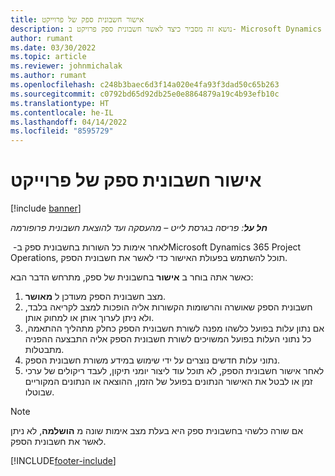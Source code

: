 ```yaml
---
title: אישור חשבונית ספק של פרוייקט
description: נושא זה מסביר כיצד לאשר חשבונית ספק פרויקט ב- Microsoft Dynamics 365 Project Operations וההשפעה הכספית של אישור חשבונית של ספק פרויקט.
author: rumant
ms.date: 03/30/2022
ms.topic: article
ms.reviewer: johnmichalak
ms.author: rumant
ms.openlocfilehash: c248b3baec6d3f14a020e4fa93f3dad50c65b263
ms.sourcegitcommit: c0792bd65d92db25e0e8864879a19c4b93efb10c
ms.translationtype: HT
ms.contentlocale: he-IL
ms.lasthandoff: 04/14/2022
ms.locfileid: "8595729"
---
```

# <a name="confirm-a-project-vendor-invoice"></a>אישור חשבונית ספק של פרוייקט

[!include [banner](../../includes/dataverse-preview.md)]

_**חל על**: פריסה בגרסת לייט – מהעסקה ועד להוצאת חשבונית פרופורמה_

לאחר אימות כל השורות בחשבונית ספק ב- ‏Microsoft Dynamics 365 Project Operations, תוכל להשתמש בפעולת האישור כדי לאשר את חשבונית הספק.

כאשר אתה בוחר ב **אישור** בחשבונית של ספק, מתרחש הדבר הבא:

1. מצב חשבונית הספק מעודכן ל **מאושר**.
2. חשבונית הספק שאושרה והרשומות הקשורות אליה הופכות למצב לקריאה בלבד, ולא ניתן לערוך אותן או למחוק אותן.
3. אם נתון עלות בפועל כלשהו מפנה לשורת חשבונית הספק כחלק מתהליך ההתאמה, כל נתוני העלות בפועל המשויכים לשורת חשבונית הספק אליה התבצעה ההפניה מתבטלות.
4. נתוני עלות חדשים נוצרים על ידי שימוש במידע משורת חשבונית הספק.
5. לאחר אישור חשבונית הספק, לא תוכל עוד ליצור יומני תיקון, לעבד ריקולים של ערכי זמן או לבטל את האישור הנתונים בפועל של הזמן, ההוצאה או הנתונים המקוריים שבוטלו.

> [!NOTE]
> אם שורה כלשהי בחשבונית ספק היא בעלת מצב אימות שונה מ **הושלמה**, לא ניתן לאשר את חשבונית הספק.

[!INCLUDE[footer-include](../../includes/footer-banner.md)]
